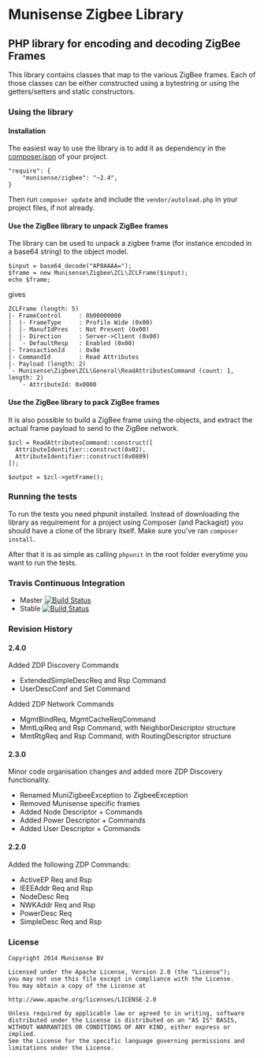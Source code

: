 # Munisense Zigbee Library

## PHP library for encoding and decoding ZigBee Frames
This library contains classes that map to the various ZigBee frames. Each of those classes
can be either constructed using a bytestring or using the getters/setters and static constructors.

### Using the library
#### Installation
The easiest way to use the library is to add it as dependency in the [composer.json](http://getcomposer.org) of your project. 

    "require": {
        "munisense/zigbee": "~2.4",
    }

Then run `composer update` and include the `vendor/autoload.php` in your project files, if not already.

#### Use the ZigBee library to unpack ZigBee frames
The library can be used to unpack a zigbee frame (for instance encoded in a base64 string) to the object model.

    $input = base64_decode("AP8AAAA=");
    $frame = new Munisense\Zigbee\ZCL\ZCLFrame($input);
    echo $frame;

gives

    ZCLFrame (length: 5)
    |- FrameControl     : 0b00000000
    |  |- FrameType     : Profile Wide (0x00)
    |  |- ManufIdPres   : Not Present (0x00)
    |  |- Direction     : Server->Client (0x00)
    |  `- DefaultResp   : Enabled (0x00)
    |- TransactionId    : 0x8e
    |- CommandId        : Read Attributes
    |- Payload (length: 2)
    `- Munisense\Zigbee\ZCL\General\ReadAttributesCommand (count: 1, length: 2)
       `- AttributeId: 0x0000

#### Use the ZigBee library to pack ZigBee frames
It is also possible to build a ZigBee frame using the objects, and extract the actual frame payload to send to the ZigBee network.

    $zcl = ReadAttributesCommand::construct([
      AttributeIdentifier::construct(0x02),
      AttributeIdentifier::construct(0x0809)
    ]);

    $output = $zcl->getFrame();

### Running the tests
To run the tests you need phpunit installed. Instead of downloading the library as requirement for a project using Composer (and Packagist) you should have a clone of the library itself. Make sure you've ran `composer install`.

After that it is as simple as calling `phpunit` in the root folder everytime you want to run the tests.

### Travis Continuous Integration
* Master [![Build Status](https://travis-ci.org/munisense/zigbee.svg?branch=master)](https://travis-ci.org/munisense/zigbee)
* Stable [![Build Status](https://travis-ci.org/munisense/zigbee.svg?branch=stable)](https://travis-ci.org/munisense/zigbee)

### Revision History
#### 2.4.0
Added ZDP Discovery Commands
* ExtendedSimpleDescReq and Rsp Command
* UserDescConf and Set Command

Added ZDP Network Commands
* MgmtBindReq, MgmtCacheReqCommand
* MmtLqiReq and Rsp Command, with NeighborDescriptor structure
* MmtRtgReq and Rsp Command, with RoutingDescriptor structure

#### 2.3.0
Minor code organisation changes and added more ZDP Discovery functionality.
* Renamed MuniZigbeeException to ZigbeeException
* Removed Munisense specific frames
* Added Node Descriptor + Commands
* Added Power Descriptor + Commands
* Added User Descriptor + Commands

#### 2.2.0
Added the following ZDP Commands:

* ActiveEP Req and Rsp
* IEEEAddr Req and Rsp
* NodeDesc Req
* NWKAddr Req and Rsp
* PowerDesc Req
* SimpleDesc Req and Rsp

### License

    Copyright 2014 Munisense BV
    
    Licensed under the Apache License, Version 2.0 (the "License");
    you may not use this file except in compliance with the License.
    You may obtain a copy of the License at
    
    http://www.apache.org/licenses/LICENSE-2.0
    
    Unless required by applicable law or agreed to in writing, software
    distributed under the License is distributed on an "AS IS" BASIS,
    WITHOUT WARRANTIES OR CONDITIONS OF ANY KIND, either express or implied.
    See the License for the specific language governing permissions and
    limitations under the License.

